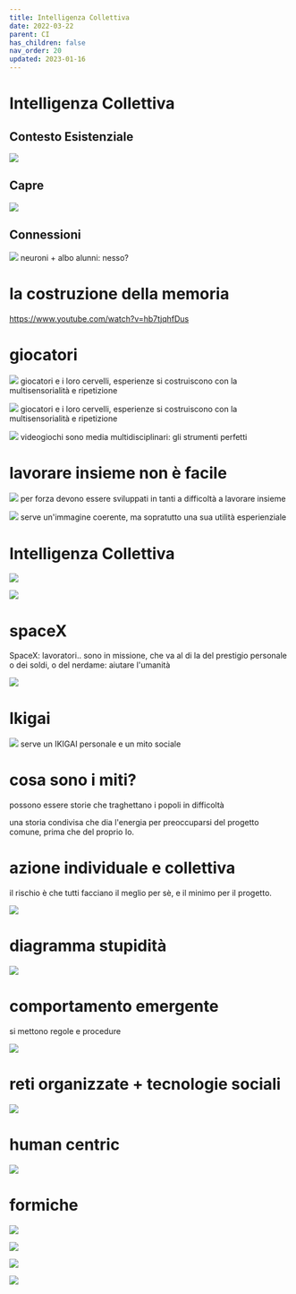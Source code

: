 ```yaml
---
title: Intelligenza Collettiva
date: 2022-03-22
parent: CI
has_children: false
nav_order: 20
updated: 2023-01-16
---
```

# Intelligenza Collettiva

## Contesto Esistenziale

![](img/galassia.webp)
## Capre

![](img/goats_tree.webp)
## Connessioni

![](img/neurons.webp)
neuroni + albo alunni: nesso?

# la costruzione della memoria
<https://www.youtube.com/watch?v=hb7tjqhfDus>

# giocatori
![](img/videogame-brain.webp)
giocatori e i loro cervelli, esperienze si costruiscono con la multisensorialità e ripetizione

![](img/videogamer-brain.webp)
giocatori e i loro cervelli, esperienze si costruiscono con la multisensorialità e ripetizione


![](img/multidisplipines.webp)
videogiochi sono media multidisciplinari: gli strumenti perfetti
# lavorare insieme non è facile

![](img/progetti-di-gruppo.webp)
per forza devono essere sviluppati in tanti a difficoltà a lavorare insieme

![](img/knowledge-experience.webp)
serve un'immagine coerente, ma sopratutto una sua utilità esperienziale

# Intelligenza Collettiva

![](img/intelligenza_collettiva.webp)

![](img/intelligenza_collettiva_2.webp)
# spaceX
SpaceX: lavoratori.. sono in missione, che va al di la del prestigio personale o dei soldi, o del nerdame: aiutare l'umanità

![](img/spacex-workers.webp)
# Ikigai

![](img/ikigai.webp)
serve un IKIGAI personale
e un mito sociale

# cosa sono i miti?
possono essere storie che traghettano i popoli in difficoltà

una storia condivisa che dia l'energia per preoccuparsi del progetto comune, prima che del proprio Io. 

# azione individuale e collettiva

il rischio è che tutti facciano il meglio per sè, e il minimo per il progetto.

![](img/caos-media.webp)
# diagramma stupidità

![](img/diagramma-di-cipolla-stupidita_featured.webp)
# comportamento emergente

si mettono regole e procedure  

![](img/radici.webp)
# reti organizzate +  tecnologie sociali 

![](img/intelligenza_collettiva_3.webp)

# human centric

![](img/humanistic-player.webp)
# formiche

![](img/ant_1.webp)

![](img/ant_2.webp)

![](img/ant_3.webp)

![](img/ant_4.webp)
